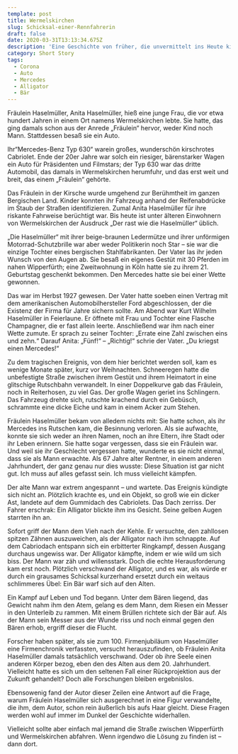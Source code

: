 ```yaml
---
template: post
title: Wermelskirchen
slug: Schicksal-einer-Rennfahrerin
draft: false
date: 2020-03-31T13:13:34.675Z
description: 'Eine Geschichte von früher, die unvermittelt ins Heute kippt'
category: Short Story
tags:
  - Corona
  - Auto
  - Mercedes
  - Alligator
  - Bär
---
```

Fräulein Haselmüller, Anita Haselmüller, hieß eine junge Frau, die vor etwa hundert Jahren in einem Ort namens Wermelskirchen lebte. Sie hatte, das ging damals schon aus der Anrede „Fräulein“ hervor, weder Kind noch Mann. Stattdessen besaß sie ein Auto.



[](<>) Ihr“Mercedes-Benz Typ 630“ warein großes, wunderschön kirschrotes Cabriolet. Ende der 20er Jahre war solch ein riesiger, bärenstarker Wagen ein Auto für Präsidenten und Filmstars; der Typ 630 war das dritte Automobil, das damals in Wermelskirchen herumfuhr, und das erst weit und breit, das einem „Fräulein“ gehörte.



Das Fräulein in der Kirsche wurde umgehend zur Berühmtheit im ganzen Bergischen Land. Kinder konnten ihr Fahrzeug anhand der Reifenabdrücke im Staub der Straßen identifizieren. Zumal Anita Haselmüller für ihre riskante Fahrweise berüchtigt war. Bis heute ist unter älteren Einwohnern von Wermelskirchen der Ausdruck „Der rast wie die Haselmüller“ üblich.



„Die Haselmüller“ mit ihrer beige-braunen Ledermütze und ihrer unförmigen Motorrad-Schutzbrille war aber weder Politikerin noch Star – sie war die einzige Tochter eines bergischen Stahlfabrikanten. Der Vater las ihr jeden Wunsch von den Augen ab. Sie besaß ein eigenes Gestüt mit 30 Pferden im nahen Wipperfürth; eine Zweitwohnung in Köln hatte sie zu ihrem 21. Geburtstag geschenkt bekommen. Den Mercedes hatte sie bei einer Wette gewonnen.



Das war im Herbst 1927 gewesen. Der Vater hatte soeben einen Vertrag mit dem amerikanischen Automobilhersteller Ford abgeschlossen, der die Existenz der Firma für Jahre sichern sollte. Am Abend war Kurt Wilhelm Haselmüller in Feierlaune. Er öffnete mit Frau und Tochter eine Flasche Champagner, die er fast allein leerte. Anschließend war ihm nach einer Wette zumute. Er sprach zu seiner Tochter: „Errate eine Zahl zwischen eins und zehn.“ Darauf Anita: „Fünf!“ – „Richtig!“ schrie der Vater. „Du kriegst einen Mercedes!“



Zu dem tragischen Ereignis, von dem hier berichtet werden soll, kam es wenige Monate später, kurz vor Weihnachten. Schneeregen hatte die unbefestigte Straße zwischen ihrem Gestüt und ihrem Heimatort in eine glitschige Rutschbahn verwandelt. In einer Doppelkurve gab das Fräulein, noch in Reiterhosen, zu viel Gas. Der große Wagen geriet ins Schlingern. Das Fahrzeug drehte sich, rutschte krachend durch ein Gebüsch, schrammte eine dicke Eiche und kam in einem Acker zum Stehen.



Fräulein Haselmüller bekam von alledem nichts mit: Sie hatte schon, als ihr Mercedes ins Rutschen kam, die Besinnung verloren. Als sie aufwachte, konnte sie sich weder an ihren Namen, noch an ihre Eltern, ihre Stadt oder ihr Leben erinnern. Sie hatte sogar vergessen, dass sie ein Fräulein war. Und weil sie ihr Geschlecht vergessen hatte, wunderte es sie nicht einmal, dass sie als Mann erwachte. Als 67 Jahre alter Rentner, in einem anderen Jahrhundert, der ganz genau nur dies wusste: Diese Situation ist gar nicht gut. Ich muss auf alles gefasst sein. Ich muss vielleicht kämpfen.



Der alte Mann war extrem angespannt – und wartete. Das Ereignis kündigte sich nicht an. Plötzlich krachte es, und ein Objekt, so groß wie ein dicker Ast, landete auf dem Gummidach des Cabriolets. Das Dach zerriss. Der Fahrer erschrak: Ein Alligator blickte ihm ins Gesicht. Seine gelben Augen starrten ihn an.



Sofort griff der Mann dem Vieh nach der Kehle. Er versuchte, den zahllosen spitzen Zähnen auszuweichen, als der Alligator nach ihm schnappte. Auf dem Cabriodach entspann sich ein erbitterter Ringkampf, dessen Ausgang durchaus ungewiss war. Der Alligator kämpfte, indem er wie wild um sich biss. Der Mann war zäh und willensstark. Doch die echte Herausforderung kam erst noch. Plötzlich verschwand der Alligator, und es war, als würde er durch ein grausames Schicksal kurzerhand ersetzt durch ein weitaus schlimmeres Übel: Ein Bär warf sich auf den Alten.



Ein Kampf auf Leben und Tod begann. Unter dem Bären liegend, das Gewicht nahm ihm den Atem, gelang es dem Mann, dem Riesen ein Messer in den Unterleib zu rammen. Mit einem Brüllen richtete sich der Bär auf. Als der Mann sein Messer aus der Wunde riss und noch einmal gegen den Bären erhob, ergriff dieser die Flucht.



Forscher haben später, als sie zum 100. Firmenjubiläum von Haselmüller eine Firmenchronik verfassten, versucht herauszufinden, ob Fräulein Anita Haselmüller damals tatsächlich verschwand. Oder ob ihre Seele einen anderen Körper bezog, eben den des Alten aus dem 20. Jahrhundert. Vielleicht hatte es sich um den seltenen Fall einer Rückprojektion aus der Zukunft gehandelt? Doch alle Forschungen bleiben ergebnislos.



Ebensowenig fand der Autor dieser Zeilen eine Antwort auf die Frage, warum Fräulein Haselmüller sich ausgerechnet in eine Figur verwandelte, die ihm, dem Autor, schon rein äußerlich bis aufs Haar gleicht. Diese Fragen werden wohl auf immer im Dunkel der Geschichte widerhallen.



Vielleicht sollte aber einfach mal jemand die Straße zwischen Wipperfürth und Wermelskirchen abfahren. Wenn irgendwo die Lösung zu finden ist – dann dort.